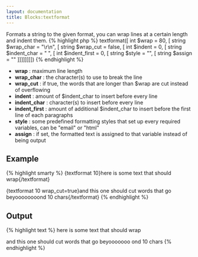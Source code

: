 ```yaml
---
layout: documentation
title: Blocks:textformat
---
```


Formats a string to the given format, you can wrap lines at a certain length and indent them.
{% highlight php %}
textformat([ int $wrap = 80, [ string $wrap_char = "\r\n", [ string $wrap_cut = false, [ int $indent = 0, [ string $indent_char = " ", [ int $indent_first = 0, [ string $style = "", [ string $assign = "" ]]]]]]]])
{% endhighlight %}

* **wrap** : maximum line length
* **wrap_char** : the character(s) to use to break the line
* **wrap_cut** : if true, the words that are longer than $wrap are cut instead of overflowing
* **indent** : amount of $indent_char to insert before every line
* **indent_char** : character(s) to insert before every line
* **indent_first** : amount of additional $indent_char to insert before the first line of each paragraphs
* **style** : some predefined formatting styles that set up every required variables, can be "email" or "html"
* **assign** : if set, the formatted text is assigned to that variable instead of being output

## Example
{% highlight smarty %}
{textformat 10}here is some text that should wrap{/textformat}

{textformat 10 wrap_cut=true}and this one should cut words that go beyoooooooond 10 chars{/textformat}
{% endhighlight %}

## Output
{% highlight text %}
here is
some text
that
should
wrap

and this
one should
cut words
that go
beyooooooo
ond 10
chars
{% endhighlight %}